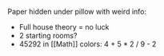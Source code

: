 Paper hidden under pillow with weird info:
- Full house theory = no luck
- 2 starting rooms?
- 45292 in [[Math]] colors: 4 + 5 * 2 / 9 - 2
